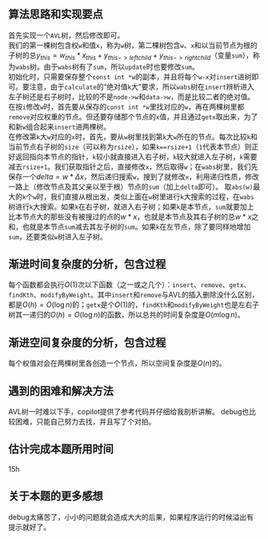 ## 算法思路和实现要点
首先实现一个`AVL`树，然后修改即可。  
我们的第一棵树包含权`w`和值`x`，称为`w`树，第二棵树包含`w`、`x`和以当前节点为根的子树的总$y_{this}=w_{this}*x_{this}+y_{this->leftchild}+y_{this->rightchild}$（变量`sum`），称为`wabs`树。由于`wabs`树有了`sum`，所以`update`时也要修改`sum`。  
初始化时，只需要保存整个`const int *w`的副本，并且将每个`w-x`对`insert`进树即可。要注意，由于`calculate`的“绝对值`k`大”要求，所以`wabs`树在`insert`辨析进入左子树还是右子树时，比较的不是`node->w`和`data->w`，而是比较二者的绝对值。  
在按`i`修改`w`时，首先要从保存的`const int *w`里找对应的`w`，再在两棵树里都`remove`对应权重的节点。但还要存储那个节点的`x`值，并且通过`getx`取出来，为了和新`w`组合起来`insert`进两棵树。  
在修改第`k`大`w`对应的`x`时，首先，要从`w`树里找到第`k`大`w`所在的节点。每次比较`k`和当前节点右子树的`size`（可以称为`rsize`），如果`k==rsize+1`（`1`代表本节点）则正好返回指向本节点的指针，`k`较小就直接进入右子树，`k`较大就进入左子树，`k`需要减去`rsize+1`。我们获取指针之后，直接修改`x`，然后取得`w`；在`wabs`树里，我们先保存一个$delta=w*\Delta x$，然后递归搜索`w`，搜到了就修改`x`，利用递归性质，修改一路上（修改节点及其父亲以至于根）节点的`sum`（加上`delta`即可）。
取`abs(w)`最大的`k`个`w`时，我们直接从根出发，类似上面在`w`树里进行`k`大搜索的过程，在`wabs`树进行`k`大搜索。如果`k`在右子树，就进入右子树；如果`k`是本节点，`sum`就要加上比本节点大的那些没有被搜过的点的$w*x$，也就是本节点及其右子树的总$w*x$之和，也就是本节点`sum`减去其左子树的`sum`。如果`k`在左节点，除了要同样地增加`sum`，还要类似`w`树进入左子树。
## 渐进时间复杂度的分析，包含过程
每个函数都会执行$O(1)$次以下函数（之一或之几个）：`insert`、`remove`、`getx`、`findKth`、`modifyByWeight`。其中`insert`和`remove`与AVL的插入删除没什么区别，都是$O(h)=O(\log n)$的；`getx`是个$O(1)$的，`findKth`和`modifyByWeight`也是左右子树其一递归的$O(h)=O(\log n)$的函数，所以总共的时间复杂度是$O(m\log n)$。
## 渐进空间复杂度的分析，包含过程
每个权值对会在两棵树里各创造一个节点，所以空间复杂度是$O(n)$的。
## 遇到的困难和解决方法
AVL树一时难以下手，copilot提供了参考代码并仔细给我剖析讲解。
debug也比较困难，只能自己努力去找，并且写了个对拍。
## 估计完成本题所用时间
15h
## 关于本题的更多感想
debug太痛苦了，小小的问题就会造成大大的后果，如果程序运行的时候溢出有提示就好了。